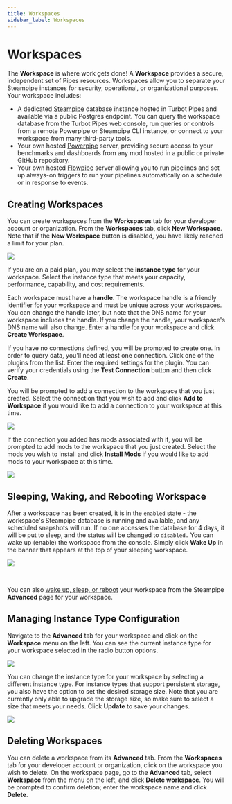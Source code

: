 ```yaml
---
title: Workspaces
sidebar_label: Workspaces
---
```


# Workspaces

The **Workspace** is where work gets done!  A **Workspace** provides a secure, independent set of Pipes resources.  Workspaces allow you to separate your Steampipe instances for
security, operational, or organizational purposes.  Your workspace includes:
- A dedicated [Steampipe](/pipes/docs/using/steampipe/) database instance hosted in Turbot Pipes and available via a public Postgres endpoint. You can query the workspace database from the Turbot Pipes
web console, run queries or controls from a remote Powerpipe or Steampipe CLI instance, or
connect to your workspace from many third-party tools.
- Your own hosted [Powerpipe](/pipes/docs/using/powerpipe/) server, providing secure access to your benchmarks and dashboards from any mod hosted in a public or private GitHub repository.
- Your own hosted [Flowpipe](/pipes/docs/using/flowpipe/) server allowing you to run pipelines and set up always-on triggers to run your pipelines automatically on a schedule or in response to events.


## Creating Workspaces

You can create workspaces from the **Workspaces** tab for your developer account or
organization. From the **Workspaces** tab, click **New Workspace**. Note that if
the **New Workspace** button is disabled, you have likely reached a limit for
your plan.

<img src="/images/docs/pipes/pipes_workspace_create_2.png"/>
<br />

If you are on a paid plan, you may select the **instance type** for your workspace.  Select the instance type that meets your capacity, performance, capability, and cost requirements.

Each workspace must have a **handle**. The workspace handle is a friendly
identifier for your workspace and must be unique across your workspaces. You
can change the handle later, but note that the DNS name for your workspace
includes the handle. If you change the handle, your workspace's DNS name will
also change. Enter a handle for your workspace and click **Create Workspace**.

If you have no connections defined, you will be prompted to create one. In order
to query data, you'll need at least one connection. Click one of the plugins
from the list. Enter the required settings for the plugin. You can verify your
credentials using the **Test Connection** button and then click **Create**.

You will be prompted to add a connection to the workspace that you just created.
Select the connection that you wish to add and click **Add to Workspace** if you would like to add a connection to your
workspace at this time.

<img src="/images/docs/pipes/pipes_workspace_add_connection.png"/>
<br />

If the connection you added has mods associated with it, you will be prompted to add mods to the workspace that you just created.
Select the mods you wish to install and click **Install Mods** if you would like to add mods to your
workspace at this time.

<img src="/images/docs/pipes/pipes_workspace_install_mods.png"/>
<br />



## Sleeping, Waking, and Rebooting Workspace

After a workspace has been created, it is in the `enabled` state - the workspace's Steampipe database is running and available, and any scheduled snapshots will run.  If no one accesses the database for 4 days, it will be put to sleep, and the status will be changed to `disabled.`  You can wake up (enable) the workspace from the console.  Simply click **Wake Up** in the banner that appears at the top of your sleeping workspace.

![](/images/docs/pipes/pipes_workspace_sleeping_banner.png)

<br />

You can also [wake up, sleep, or reboot](/pipes/docs/using/steampipe#sleeping-waking-and-rebooting-workspace) your workspace from the Steampipe **Advanced** page for your workspace.  

## Managing Instance Type Configuration

Navigate to the **Advanced** tab for your workspace and click on the **Workspace** menu on the left. You can see the current instance type for your workspace selected in the radio button options.

<img src="/images/docs/pipes/pipes_workspace_advanced_instance_type.png"/>
<br />

You can change the instance type for your workspace by selecting a different instance type. For instance types that support persistent storage, you also have the option to set the desired storage size. Note that you are currently only able to upgrade the storage size, so make sure to select a size that meets your needs. Click **Update** to save your changes.

<img src="/images/docs/pipes/pipes_workspace_advanced_instance_type_switch.png"/>
<br />


## Deleting Workspaces

You can delete a workspace from its **Advanced** tab. From the **Workspaces** tab for your developer account or organization, click on the workspace you wish to
delete. On the workspace page, go to the **Advanced** tab, select **Workspace** from the menu on the left, and click **Delete workspace**. You will be prompted to confirm deletion; enter the workspace name and click **Delete**.
